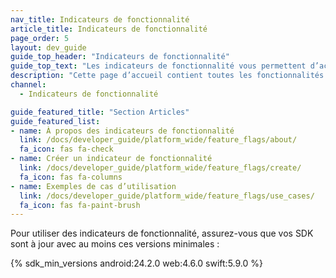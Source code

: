 ```yaml
---
nav_title: Indicateurs de fonctionnalité
article_title: Indicateurs de fonctionnalité
page_order: 5
layout: dev_guide
guide_top_header: "Indicateurs de fonctionnalité"
guide_top_text: "Les indicateurs de fonctionnalité vous permettent d’activer ou de désactiver à distance la fonctionnalité d’une sélection d’utilisateurs. Il est important de noter qu’ils vous permettent d’activer et de désactiver la production sans déploiement supplémentaire de codes ou mises à jour d’applications. Cela vous permet de déployer de nouvelles fonctionnalités en toute sécurité et en toute confiance."
description: "Cette page d’accueil contient toutes les fonctionnalités des indicateurs, y compris des articles sur la création de fonctionnalités et des exemples de cas d’utilisation."
channel:
  - Indicateurs de fonctionnalité

guide_featured_title: "Section Articles"
guide_featured_list:
- name: À propos des indicateurs de fonctionnalité
  link: /docs/developer_guide/platform_wide/feature_flags/about/
  fa_icon: fas fa-check
- name: Créer un indicateur de fonctionnalité
  link: /docs/developer_guide/platform_wide/feature_flags/create/
  fa_icon: fas fa-columns
- name: Exemples de cas d’utilisation
  link: /docs/developer_guide/platform_wide/feature_flags/use_cases/
  fa_icon: fas fa-paint-brush
---
```


Pour utiliser des indicateurs de fonctionnalité, assurez-vous que vos SDK sont à jour avec au moins ces versions minimales :

{% sdk_min_versions android:24.2.0 web:4.6.0 swift:5.9.0 %}

<br><br>
